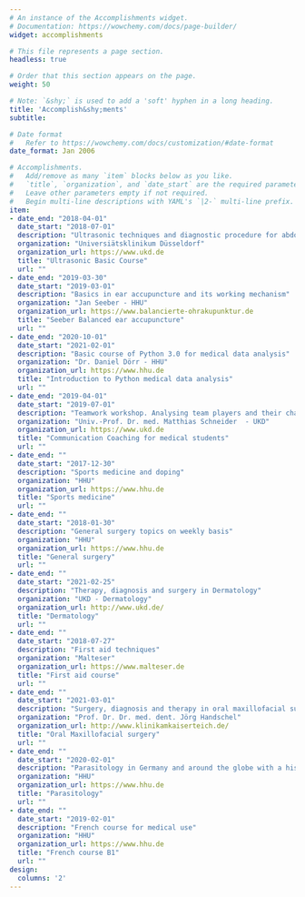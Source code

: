 ```yaml
---
# An instance of the Accomplishments widget.
# Documentation: https://wowchemy.com/docs/page-builder/
widget: accomplishments

# This file represents a page section.
headless: true

# Order that this section appears on the page.
weight: 50

# Note: `&shy;` is used to add a 'soft' hyphen in a long heading.
title: 'Accomplish&shy;ments'
subtitle:

# Date format
#   Refer to https://wowchemy.com/docs/customization/#date-format
date_format: Jan 2006

# Accomplishments.
#   Add/remove as many `item` blocks below as you like.
#   `title`, `organization`, and `date_start` are the required parameters.
#   Leave other parameters empty if not required.
#   Begin multi-line descriptions with YAML's `|2-` multi-line prefix.
item:
- date_end: "2018-04-01"
  date_start: "2018-07-01"
  description: "Ultrasonic techniques and diagnostic procedure for abdominal, vascular, thoracic check up and emergency"
  organization: "Universiätsklinikum Düsseldorf"
  organization_url: https://www.ukd.de
  title: "Ultrasonic Basic Course"
  url: ""
- date_end: "2019-03-30"
  date_start: "2019-03-01"
  description: "Basics in ear accupuncture and its working mechanism"
  organization: "Jan Seeber - HHU"
  organization_url: https://www.balancierte-ohrakupunktur.de
  title: "Seeber Balanced ear accupuncture"
  url: ""
- date_end: "2020-10-01"
  date_start: "2021-02-01"
  description: "Basic course of Python 3.0 for medical data analysis"
  organization: "Dr. Daniel Dörr - HHU"
  organization_url: https://www.hhu.de
  title: "Introduction to Python medical data analysis"
  url: ""
- date_end: "2019-04-01"
  date_start: "2019-07-01"
  description: "Teamwork workshop. Analysing team players and their characteristics in order to       find your personal position in a team"
  organization: "Univ.-Prof. Dr. med. Matthias Schneider  - UKD"
  organization_url: https://www.ukd.de
  title: "Communication Coaching for medical students"
  url: ""
- date_end: ""
  date_start: "2017-12-30"
  description: "Sports medicine and doping"
  organization: "HHU"
  organization_url: https://www.hhu.de
  title: "Sports medicine"
  url: ""   
- date_end: ""
  date_start: "2018-01-30"
  description: "General surgery topics on weekly basis"
  organization: "HHU"
  organization_url: https://www.hhu.de
  title: "General surgery"
  url: ""
- date_end: ""
  date_start: "2021-02-25"
  description: "Therapy, diagnosis and surgery in Dermatology"
  organization: "UKD - Dermatology"
  organization_url: http://www.ukd.de/
  title: "Dermatology"
  url: ""
- date_end: ""
  date_start: "2018-07-27"
  description: "First aid techniques"
  organization: "Malteser"
  organization_url: https://www.malteser.de
  title: "First aid course"
  url: ""
- date_end: ""
  date_start: "2021-03-01"
  description: "Surgery, diagnosis and therapy in oral maxillofacial surgery (in German:MKG)"
  organization: "Prof. Dr. Dr. med. dent. Jörg Handschel"
  organization_url: http://www.klinikamkaiserteich.de/
  title: "Oral Maxillofacial surgery"
  url: ""
- date_end: ""
  date_start: "2020-02-01"
  description: "Parasitology in Germany and around the globe with a historical and modern view"
  organization: "HHU"
  organization_url: https://www.hhu.de
  title: "Parasitology"
  url: ""
- date_end: ""
  date_start: "2019-02-01"
  description: "French course for medical use"
  organization: "HHU"
  organization_url: https://www.hhu.de
  title: "French course B1"
  url: ""
design:
  columns: '2' 
---
```

